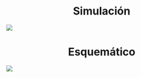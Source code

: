 <h1 align = "center">Simulación</h1>

<p><img src="https://github.com/SebastianSilvaSC/Fundamento-Grupo_5/blob/main/Proyecto/Imagenes/F_Protoboard.jpg"></p>

<h1 align = "center">Esquemático</h1>

<p><img src="https://github.com/SebastianSilvaSC/Fundamento-Grupo_5/blob/main/Proyecto/Imagenes/F_esquemático.png"></p>
